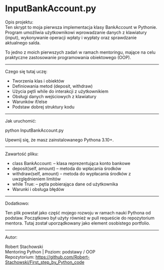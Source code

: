 # InputBankAccount.py

Opis projektu:  
Ten skrypt to moja pierwsza implementacja klasy BankAccount w Pythonie. Program umożliwia użytkownikowi wprowadzanie danych z klawiatury (input), wykonywanie operacji wpłaty i wypłaty oraz sprawdzanie aktualnego salda.

To jedno z moich pierwszych zadań w ramach mentoringu, mające na celu praktyczne zastosowanie programowania obiektowego (OOP).

---

Czego się tutaj uczę:

- Tworzenia klas i obiektów
- Definiowania metod (deposit, withdraw)
- Użycia pętli while do interakcji z użytkownikiem
- Obsługi danych wejściowych z klawiatury
- Warunków if/else
- Podstaw dobrej struktury kodu

---

Jak uruchomić:

python InputBankAccount.py

Upewnij się, że masz zainstalowanego Pythona 3.10+.

---

Zawartość pliku:

- class BankAccount: – klasa reprezentująca konto bankowe
- deposit(self, amount) – metoda do wpłacania środków
- withdraw(self, amount) – metoda do wypłacania środków z uwzględnieniem limitów
- while True: – pętla pobierająca dane od użytkownika
- Warunki i obsługa błędów

---

Dodatkowo:

Ten plik powstał jako część mojego rozwoju w ramach nauki Pythona od podstaw. Początkowo był użyty również w pull requeście do repozytorium mentora. Tutaj został uporządkowany jako element osobistego portfolio.

---

Autor:

Robert Stachowski  
Mentoring Python | Poziom: podstawy / OOP  
Repozytorium: https://github.com/Robert-Stachowski/First_step_by_Python_code
